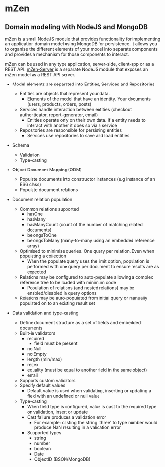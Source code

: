 # mZen
## Domain modeling with NodeJS and MongoDB 

mZen is a small NodeJS module that provides functionality for implementing an application domain model using MongoDB for persistence. It allows you to organise the different elements of your model into separate components and provides a mechanism for those components to interact. 

mZen can be used in any type application, server-side, client-app or as a REST API. [mZen-Server](https://github.com/kevin-foster/mZen-Server) is a separate NodeJS module that exposes an mZen model as a REST API server.

- Model elements are separated into Entities, Services and Repositories
  - Entities are objects that represent your data.
    - Elements of the model that have an identity. Your documents (users, products, orders, posts)
  - Services handle interaction between entities (checkout, authenticator, report-generator, email)
    - Entities operate only on their own data. If a entity needs to interact with another it does so via a service
  - Repositories are responsible for persisting entities
    - Services use repositories to save and load entities
- Schema
  - Validation
  - Type-casting
- Object Document Mapping (ODM)
  - Populate documents into constructor instances (e.g instance of an ES6 class)
  - Populate document relations

- Document relation population
  - Common relations supported
    - hasOne 
    - hasMany
    - hasManyCount (count of the number of matching related documents)
    - belongsToOne
    - belongsToMany (many-to-many using an embedded reference array)
  - Optimised to minimise queries. One query per relation. Even when populating a collection
    - When the populate query uses the limit option, population is performed with one query per document to ensure results are as expected 
  - Relations may be configured to auto-populate allowing a complex reference tree to be loaded with minimum code
    - Population of relations (and nested relations) may be enabled/disabled in query options 
  - Relations may be auto-populated from initial query or manually populated on to an existing result set

- Data validation and type-casting 
  - Define document structure as a set of fields and embedded documents 
  - Built-in validators
    - required 
      - field must be present 
    - notNull
    - notEmpty 
    - length (min/max)
    - regex
    - equality (must be equal to another field in the same object)
    - email
  - Supports custom validators
  - Specify default values 
    - Default value is used when validating, inserting or updating a field with an undefined or null value
  - Type-casting 
    - When field type is configured, value is cast to the required type on validation, insert or update
    - Cast failure produces a validation error 
      - For example: casting the string 'three' to type number would produce NaN resulting in a validation error
    - Supported types
      - string
      - number
      - boolean
      - Date
      - ObjectID (BSON/MongoDB)
